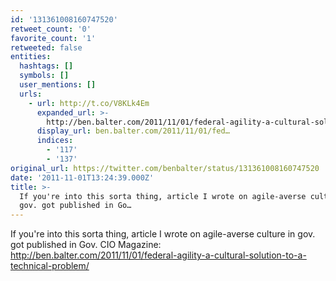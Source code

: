 ```yaml
---
id: '131361008160747520'
retweet_count: '0'
favorite_count: '1'
retweeted: false
entities:
  hashtags: []
  symbols: []
  user_mentions: []
  urls:
    - url: http://t.co/V8KLk4Em
      expanded_url: >-
        http://ben.balter.com/2011/11/01/federal-agility-a-cultural-solution-to-a-technical-problem/
      display_url: ben.balter.com/2011/11/01/fed…
      indices:
        - '117'
        - '137'
original_url: https://twitter.com/benbalter/status/131361008160747520
date: '2011-11-01T13:24:39.000Z'
title: >-
  If you're into this sorta thing, article I wrote on agile-averse culture in
  gov. got published in Go…
---
```


If you're into this sorta thing, article I wrote on agile-averse culture in gov. got published in Gov. CIO Magazine: http://ben.balter.com/2011/11/01/federal-agility-a-cultural-solution-to-a-technical-problem/